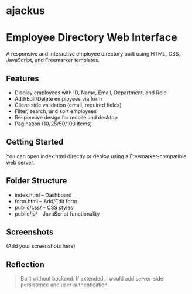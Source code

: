 # ajackus

# Employee Directory Web Interface

A responsive and interactive employee directory built using HTML, CSS, JavaScript, and Freemarker templates.

## Features
- Display employees with ID, Name, Email, Department, and Role
- Add/Edit/Delete employees via form
- Client-side validation (email, required fields)
- Filter, search, and sort employees
- Responsive design for mobile and desktop
- Pagination (10/25/50/100 items)

## Getting Started
You can open index.html directly or deploy using a Freemarker-compatible web server.

## Folder Structure
- index.html – Dashboard
- form.html – Add/Edit form
- public/css/ – CSS styles
- public/js/ – JavaScript functionality

## Screenshots
(Add your screenshots here)

## Reflection
> Built without backend. If extended, I would add server-side persistence and user authentication.
